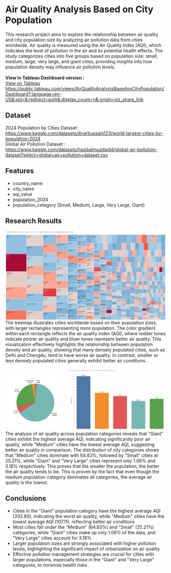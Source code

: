 # Air Quality Analysis Based on City Population

This research project aims to explore the relationship between air quality and city population size by analyzing air pollution data from cities worldwide. Air quality is measured using the Air Quality Index (AQI), which indicates the level of pollution in the air and its potential health effects. The study categorizes cities into five groups based on population size: small, medium, large, very large, and giant cities, providing insights into how population density may influence air pollution levels.
<br><br>
<b>View in Tableau Dashboard version :</b>
<br>
<a href="https://public.tableau.com/views/AirQualityAnalysisBasedonCityPopulation/Dashboard?:language=en-US&publish=yes&:sid=&:redirect=auth&:display_count=n&:origin=viz_share_link" target="_blank" class="viewBtnStyle">View on Tableau</a>
<br>
https://public.tableau.com/views/AirQualityAnalysisBasedonCityPopulation/Dashboard?:language=en-US&:sid=&:redirect=auth&:display_count=n&:origin=viz_share_link

## Dataset
2024 Population by Cities Dataset : https://www.kaggle.com/datasets/ibrarhussain123/world-largest-cities-by-population-2024
<br>
Global Air Pollution Dataset : https://www.kaggle.com/datasets/hasibalmuzdadid/global-air-pollution-dataset?select=global+air+pollution+dataset.csv

## Features 
- country_name<br>
- city_name<br>
- aqi_value<br>
- population_2024<br>
- population_category (Small, Medium, Large, Very Large, Giant)

## Research Results
<div style="display: flex; justify-content: center;">
  <img src="/AQI Analysis Results/Treemaps.png" style="width:100%; height:auto;">
</div>
The treemap illustrates cities worldwide based on their population sizes, with larger rectangles representing more population. The color gradient within each rectangle reflects the air quality index (AQI), 
where redder tones indicate poorer air quality and bluer tones represent better air quality. This visualization effectively highlights the relationship between population density and air quality, showing 
that many densely populated cities, such as Delhi and Chengdu, tend to have worse air quality. In contrast, smaller or less densely populated cities generally exhibit better air conditions.
<br><br>

<div style="display: flex; justify-content: space-between; align-items: center;">
  <img src="/AQI Analysis Results/categoryPercentage.png" style="width:36%; height:auto;">
  <img src="/AQI Analysis Results/avgAQIEachCategory.png" style="width:60%; height:auto;">
</div>
The analysis of air quality across population categories reveals that "Giant" cities exhibit the highest average AQI, indicating significantly poor air quality, while "Medium" cities have the lowest average 
AQI, suggesting better air quality in comparison. The distribution of city categories shows that "Medium" cities dominate with 64.83%, followed by "Small" cities at 25.21%, while "Giant" and "Very Large" 
cities represent only 1.06% and 3.18% respectively. This proves that the smaller the population, the better the air quality tends to be. This is proven by the fact that even though the medium population 
category dominates all categories, the average air quality is the lowest.

## Conclusions
- Cities in the "Giant" population category have the highest average AQI (202.80), indicating the worst air quality, while "Medium" cities have the lowest average AQI (107.11), reflecting better air conditions
- Most cities fall under the "Medium" (64.83%) and "Small" (25.21%) categories, while "Giant" cities make up only 1.06% of the data, and "Very Large" cities account for 3.18%
- Larger population sizes are strongly associated with higher pollution levels, highlighting the significant impact of urbanization on air quality
- Effective pollution management strategies are crucial for cities with larger populations, especially those in the "Giant" and "Very Large" categories, to minimize health risks

